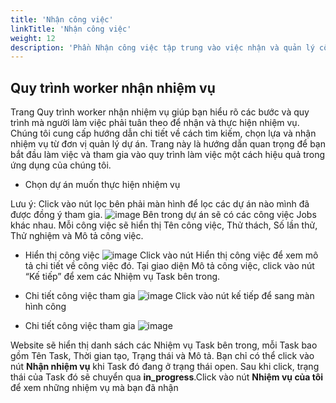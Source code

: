 ```yaml
---
title: 'Nhận công việc'
linkTitle: 'Nhận công việc'
weight: 12
description: 'Phần Nhận công việc tập trung vào việc nhận và quản lý công việc. Bạn sẽ tìm hiểu cách nhận nhiệm vụ, gán cho người dùng, và quản lý chúng một cách hiệu quả.'
---
```


## Quy trình worker nhận nhiệm vụ

Trang Quy trình worker nhận nhiệm vụ giúp bạn hiểu rõ các bước và quy trình mà người làm việc phải tuân theo để nhận và thực hiện nhiệm vụ. Chúng tôi cung cấp hướng dẫn chi tiết về cách tìm kiếm, chọn lựa và nhận nhiệm vụ từ đơn vị quản lý dự án. Trang này là hướng dẫn quan trọng để bạn bắt đầu làm việc và tham gia vào quy trình làm việc một cách hiệu quả trong ứng dụng của chúng tôi.

- Chọn dự án muốn thực hiện nhiệm vụ

Lưu ý: Click vào nút lọc bên phải màn hình để lọc các dự án nào mình đã được đồng ý tham gia.
![image](https://github.com/DoThanhNhan0701/dop_fe_docs/assets/93235049/00e39d69-1a99-4643-b5a9-557725f8fbae)
Bên trong dự án sẽ có các công việc Jobs khác nhau. Mỗi công việc sẽ hiển thị Tên công việc, Thử thách, Số lần thử, Thử nghiệm và Mô tả công việc.

- Hiển thị công việc
![image](https://github.com/DoThanhNhan0701/dop_fe_docs/assets/93235049/7eda9de6-0cd3-401c-8968-d0572c0ed28c)
Click vào nút Hiển thị công việc để xem mô tả chi tiết về công việc đó. Tại giao diện Mô tả công việc, click vào nút “Kế tiếp” để xem các Nhiệm vụ Task bên trong.

- Chi tiết công việc tham gia
![image](https://github.com/DoThanhNhan0701/dop_fe_docs/assets/93235049/ca6763ff-8107-4b6b-b7f7-eacd06f1931c)
Click vào nút kế tiếp để sang màn hình công

- Chi tiết công việc tham gia
![image](https://github.com/DoThanhNhan0701/dop_fe_docs/assets/93235049/51f69d04-3e4b-47f3-ae8a-4e47895f99f4)

Website sẽ hiển thị danh sách các Nhiệm vụ Task bên trong, mỗi Task bao gồm Tên Task, Thời gian tạo, Trạng thái và Mô tả. Bạn chỉ có thể click vào nút **Nhận nhiệm vụ** khi Task đó đang ở trạng thái open. Sau khi click, trạng thái của Task đó sẽ chuyển qua **in_progress**.Click vào nút **Nhiệm vụ của tôi** để xem những nhiệm vụ mà bạn đã nhận

